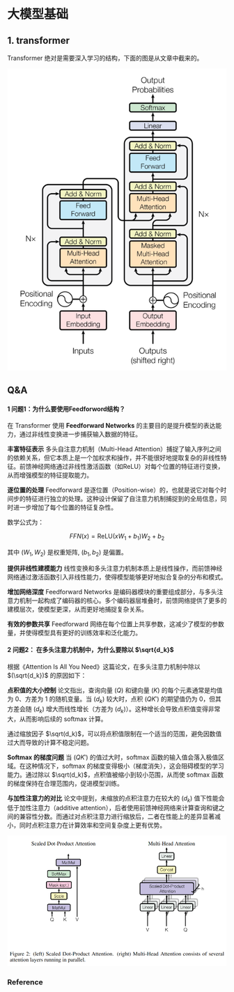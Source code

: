 # 大模型基础

## 1. transformer
Transformer 绝对是需要深入学习的结构，下面的图是从文章中截来的。

![transformer architecture](https://github.com/dazelu19/dazelu19.github.io/blob/main/images/transformer.png)
## Q&A
#### 1 问题1：为什么要使用Feedforword结构？
在 Transformer 使用 **Feedforward Networks** 的主要目的是提升模型的表达能力，通过非线性变换进一步捕获输入数据的特征。

**丰富特征表示**
   多头自注意力机制（Multi-Head Attention）捕捉了输入序列之间的依赖关系，但它本质上是一个加权求和操作，并不能很好地提取复杂的非线性特征。前馈神经网络通过非线性激活函数（如ReLU）对每个位置的特征进行变换，从而增强模型的特征提取能力。

**逐位置的处理**
   Feedforward 是逐位置（Position-wise）的，也就是说它对每个时间步的特征进行独立的处理。这种设计保留了自注意力机制捕捉到的全局信息，同时进一步增加了每个位置的特征复杂性。

   数学公式为：
   
   $$FFN(x) = \text{ReLU}(xW_1 + b_1)W_2 + b_2$$
  
   其中 $(W_1, W_2)$ 是权重矩阵, $(b_1, b_2)$ 是偏置。

**提供非线性建模能力**
   线性变换和多头注意力机制本质上是线性操作，而前馈神经网络通过激活函数引入非线性能力，使得模型能够更好地拟合复杂的分布和模式。
   
**增加网络深度**
   Feedforward Networks 是编码器模块的重要组成部分，与多头注意力机制一起构成了编码器的核心。多个编码器层堆叠时，前馈网络提供了更多的建模层次，使模型更深，从而更好地捕捉复杂关系。

**有效的参数共享**
   Feedforward 网络在每个位置上共享参数，这减少了模型的参数量，并使得模型具有更好的训练效率和泛化能力。


#### 2 问题2： 在多头注意力机制中，为什么要除以 $\sqrt{d_k}$
根据《Attention Is All You Need》这篇论文，在多头注意力机制中除以 $(\sqrt{d_k})$ 的原因如下：

**点积值的大小控制**
论文指出，查询向量 $(Q)$ 和键向量 $(K)$ 的每个元素通常是均值为 0、方差为 1 的随机变量。当 $(d_k)$ 较大时，点积 $(QK')$ 的期望值仍为 0，但其方差会随 $(d_k)$ 增大而线性增长（方差为 $(d_k)$）。这种增长会导致点积值变得非常大，从而影响后续的 softmax 计算。

通过缩放因子 $\sqrt(d_k)$，可以将点积值限制在一个适当的范围，避免因数值过大而导致的计算不稳定问题。



**Softmax 的梯度问题**
当 $(QK')$ 的值过大时，softmax 函数的输入值会落入极值区域。在这种情况下，softmax 的梯度变得极小（梯度消失），这会阻碍模型的学习能力。通过除以 $\sqrt(d_k)$，点积值被缩小到较小范围，从而使 softmax 函数的梯度保持在合理范围内，促进模型训练。



**与加性注意力的对比**
论文中提到，未缩放的点积注意力在较大的 $(d_k)$ 值下性能会低于加性注意力（additive attention），后者使用前馈神经网络来计算查询和键之间的兼容性分数。而通过对点积注意力进行缩放后，二者在性能上的差异显著减小，同时点积注意力在计算效率和空间复杂度上更有优势。



![](https://github.com/dazelu19/dazelu19.github.io/blob/main/images/multi_head_attention.png)

### Reference
